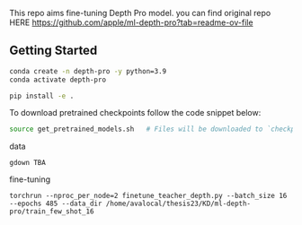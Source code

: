 This repo aims fine-tuning Depth Pro model. you can find original repo HERE https://github.com/apple/ml-depth-pro?tab=readme-ov-file




## Getting Started

```bash
conda create -n depth-pro -y python=3.9
conda activate depth-pro

pip install -e .
```

To download pretrained checkpoints follow the code snippet below:
```bash
source get_pretrained_models.sh   # Files will be downloaded to `checkpoints` directory.
```

data
```
gdown TBA
```

fine-tuning
```
torchrun --nproc_per_node=2 finetune_teacher_depth.py --batch_size 16 --epochs 485 --data_dir /home/avalocal/thesis23/KD/ml-depth-pro/train_few_shot_16
```



